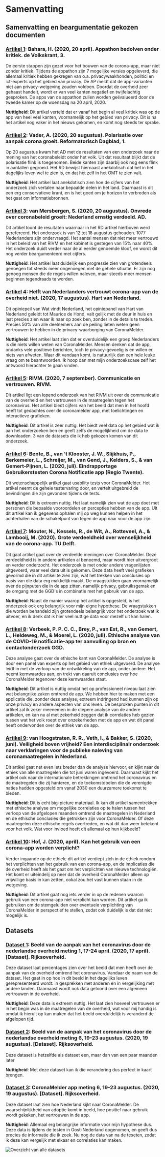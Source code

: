 # Samenvatting

## Samenvatting en beargumentatie gekozen documenten

### [Artikel 1][1]: Bahara, H. (2020, 20 april). Appathon bedolven onder kritiek. de Volkskrant, 3.

De eerste stappen zijn gezet voor het bouwen van de corona-app, maar niet zonder kritiek. Tijdens de appathon zijn 7 mogelijke versies opgeleverd, die allemaal kritiek hebben gekregen van o.a. privacywaakhonden, politici en ict-experts op het gebied van privacy. De AP meldt dat de app-varianten niet aan privacy-wetgeving zouden voldoen. Doordat de overheid zeer gehaast handelt, wordt er van veel kanten negatief en twijfelachtig gesproken. De apps van de appathon zullen worden geëvalueerd door de tweede kamer op de woensdag na 20 april, 2020.

**Nuttigheid**: Dit artikel verteld dat er vanaf het begin al veel kritiek was op de app van heel veel kanten, voornamelijk op het gebied van privacy. Dit is na het artikel nog vaker in het nieuws gekomen, en komt nog steeds ter sprake.

### [Artikel 2][2]: Vader, A. (2020, 20 augustus). Polarisatie over aanpak corona groeit. Reformatorisch Dagblad, 1.

Op 20 augustus kwam het AD met de resultaten van een onderzoek naar de mening van het coronabeleidt onder het volk. Uit dat resultaat blijkt dat de polarisatie flink is toegenomen. Beide kanten zijn daarbij ook nog eens flink in aantallen gegroeid. Het RD bewijst hiernaast anekdotisch dat het in het dagelijks leven wel te zien is, en dat het zelf in het OMT te zien valt.

**Nuttigheid**: Het artikel laat anekdotisch zien hoe de cijfers van het onderzoek zich vertalen naar bepaalde delen in het land. Daarnaast is dit een erg conservatieve krant, en is het goed om je horizon te verbreden als het gaat om informatiebronnen.

### [Artikel 3][3]: van Mersbergen, S. (2020, 20 augustus). Onvrede over coronabeleid groeit: Nederland ernstig verdeeld. AD.

Dit artikel toont de resultaten waarnaar in het RD artikel hierboven werd gerefereerd. Het onderzoek is van 12 tot 18 augustus gehouden. 1077 Nederlanders zijn ondervraagd. Het aantal mensen dat niet meer vertrouwd in het beleid van het RIVM en het kabinet is gestegen van 15% naar 40%. Het onderzoek duidt verder naar de al eerder genoemde kloof, en wordt dit nog verder beargumenteerd met cijfers.

**Nuttigheid**: Het artikel laat duidelijk een progressie zien van grotendeels genoegen tot steeds meer ongenoegen met de gehele situatie. Er zijn nog genoeg mensen die de regels willen naleven, maar steeds meer mensen beginnen tegendraads te worden.

### [Artikel 4][4]: Helft van Nederlanders vertrouwt corona-app van de overheid niet. (2020, 17 augustus). Hart van Nederland.

Dit opiniepeil van Wat vindt Nederland, het opiniepanel van Hart van Nederland geleidt tot Maurice de Hond, valt gelijk met de deur in huis en laat precies zien waar ik naar op zoek ben, zonder in de details te treden. Precies 50% van alle deelnemers aan de peiling lieten weten geen vertrouwen te hebben in de privacy-waarborging van CoronaMelder.

**Nuttigheid**: Het artikel laat zien dat er overduidelijk een groep Nederlanders is die niets willen weten van CoronaMelder. Mensen denken dat de app, ondanks vele positieve berichten, toch te privacy-gevoelig is en willen er niets van afweten. Waar dit vandaan komt, is natuurlijk dan een hele leuke vraag om te beantwoorden. Ik hoop dan met mijn onderzoekscase zelf het antwoord hierachter te gaan vinden.

### [Artikel 5][5]: RIVM. (2020, 7 september). Communicatie en vertrouwen. RIVM.

Dit artikel ligt een lopend onderzoek van het RIVM uit over de communicatie van de overheid en het vertrouwen in de maatregelen tegen het coronavirus. Het artikel biedt cijfers van het beeld dat men in het hoofd heeft tot gedachtes over de coronamelder app, met toelichtingen en interactieve grafieken.

**Nuttigheid**: Dit artikel is zeer nuttig. Het biedt veel data op het gebied wat ik aan het onderzoeken ben en geeft zelfs de mogelijkheid om de data te downloaden. 3 van de datasets die ik heb gekozen komen van dit onderzoek.

### [Artikel 6][6]: Bente, B., van ’t Klooster, J. W., Slijkhuis, P., Berkemeier, L., Schreijer, M., van Gend, J., Kelders, S., & van Gemert-Pijnen, L. (2020, juli). Eindrapportage Gebruikerstesten Corona Notificatie app (Regio Twente).

Dit wetenschappelijk artikel gaat usability tests voor CoronaMelder. Het artikel neemt de gehele testervaring door, en vertelt uitgebreid de bevindingen die zijn gevonden tijdens de tests.

**Nuttigheid**: Dit is extreem nuttig. Het laat namelijk zien wat de app doet met personen die bepaalde vooroordelen en percepties hebben van de app. Uit dit artikel kan ik gegevens ophalen mij op weg kunnen helpen in het achterhalen van de schakelpunt van tegen de app naar voor de app zijn.

### [Artikel 7][7]: Mouter, N., Kessels, R., de Wit, A., Rotteveel, A., & Lambooij, M. (2020). Grote verdeeldheid over wenselijkheid van de corona-app. TU Delft.

Dit gaat artikel gaat over de verdeelde meningen over CoronaMelder. Deze verdeeldheid is in andere artikelen al benoemd, maar wordt hier uitvergroot en verder onderzocht. Het onderzoek is met onder andere vragenlijsten uitgevoerd, waar veel data uit is gekomen. Deze data heeft veel grafieken gevormd die in dit artikel te zien zijn, wat het trekken van conclusies op basis van die data erg makkelijk maakt. De vraagstukken gaan voornamelijk over de pijnputen die in de app zitten, namelijk privacy, gebruiksgemak en de omgang met de GGD's in combinatie met het gebruik van de app.

**Nuttigheid**: Naast de manier waarop het artikel is opgesteld, is het onderzoek ook erg belangrijk voor mijn eigne hypothese. De vraagstukken die worden behandeld zijn grotendeels belangrijk voor het onderzoek wat ik uitvoer, en ik denk dat ik hier veel nuttige data voor mezelf uit kan halen.

### [Artikel 8][8]: Verbeek, P. P. C. C., Brey, P., van Est, R., van Gemert, L., Heldeweg, M., & Moerel, L. (2020, juli). Ethische analyse van de COVID-19 notificatie-app ter aanvulling op bron en contactonderzoek GGD.

Deze analyse gaat over de ethische kant van CoronaMelder. De analyse is door een panel van experts op het gebied van ethiek uitgevoerd. De analyse leidt in met de verloop van de ontwikkeling van de app, onder andere. Het neemt kernwaardes aan, en trekt van daaruit conclusies over hoe CoronaMelder tegenover deze kernwaardes staat.

**Nuttigheid**: Dit artikel is nuttig omdat het op professioneel niveau laat zien wat belangrijke zaken omtrend de app. We hebben hier te maken met een applicatie die, zonder deze analyse, extreem indringend had kunnen zijn op onze privacy en andere aspecten van ons leven. De besproken punten in dit artikel zal ik zeker meenemen in de diepere analyse van de andere artikelen, en kan nu al met zekerheid zeggen dat ik correlaties heb gezien tussen wat het volk roept over onzekerheden met de app en wat dit panel heeft ondervonden over de ethiek van de app.

### [Artikel 9][9]: van Hoogstraten, R. R., Veth, I., & Bakker, S. (2020, juni). Veiligheid boven vrijheid? Een interdisciplinair onderzoek naar verklaringen voor de publieke naleving van coronamaatregelen in Nederland.

Dit artikel gaat net even iets breder dan de analyse hiervoor, en kijkt naar de ethiek van alle maatregelen die tot juni waren ingevoerd. Daarnaast kijkt het artikel ook naar de internationale betrekkingen omtrend het coronavirus en de maatregelen die zij hanteren, en de toekomstdoelen die de verenigde naties hadden opgesteld om vanaf 2030 een duurzamere toekomst te bieden.

**Nuttigheid**: Dit is echt big-picture materiaal. Ik kan dit artikel samentrekken met ethische analyse om mogelijke correlaties op te halen tussen het verloop van de afgelopen maanden omtrend de maatregelen in Nederland en de ethische conclusies die getrokken zijn voor CoronaMelder. Of deze maatregelen deze ethische regels overtreden, en wat dit dan weer betekent voor het volk. Wat voor invloed heeft dit allemaal op hun kijkbeeld?

### [Artikel 10][10]: Hof, J. (2020, april). Kan het gebruik van een corona-app worden verplicht?

Verder ingaande op de ethiek; dit artikel verdiept zich in de ethiek rondom het verplichten van het gebruik van een corona-app, en de implicaties die de overheid heeft als het gaat om het verplichten van nieuwe technologiën. Het komt er uiteindelij op neer dat de overheid CoronaMelder alleen op vrijwillige basis in kan zetten, ookal zou het vast kunnen staan in de wetgeving.

**Nuttigheid**: Dit artikel gaat nog iets verder in op de redenen waarom gebruik van een corona-app niet verplicht kan worden. Dit artikel ga ik gebruiken om de stemgeluiden over eventuele verplichting van CoronaMelder in perspectief te stellen, zodat ook duidelijk is dat dat niet mogelijk is.

## Datasets

### [Dataset 1][11]: Beeld van de aanpak van het coronavirus door de nederlandse overheid meting 1, 17-24 april. (2020, 17 april). [Dataset]. Rijksoverheid.

Deze dataset laat percentages zien over het beeld dat men heeft over de aanpak van de overheid omtrend het coronavirus. Vandaar de naam van de dataset. Het gaat in op hoe in dit beeld in het dagelijks leven gerepresenteerd wordt: in gesprekken met anderen en in vergelijking met andere landen. Daarnaast wordt ook data getoond over een algemeen vertrouwen in de overheid.

**Nuttigheid**: Deze data is extreem nuttig. Het laat zien hoeveel vertrouwen er in het begin was in de maatregelen van de overheid, wat voor mij handig is omdat ik hieruit op kan maken dat het beeld overduidelijk is veranderd de afgelopen tijd.

### [Dataset 2][12]: Beeld van de aanpak van het coronavirus door de nederlandse overheid meting 6, 19-23 augustus. (2020, 19 augustus). [Dataset]. Rijksoverheid.

Deze dataset is hetzelfde als dataset een, maar dan van een paar maanden later

**Nuttigheid**: Met deze dataset kan ik die verandering dus perfect in kaart brengen.

### [Dataset 3][12]: CoronaMelder app meting 6, 19-23 augustus. (2020, 19 augustus). [Dataset]. Rijksoverheid.

Deze dataset laat zien hoe Nederland kijkt naar CoronaMelder. De waarschijnlijkheid van adoptie komt in beeld, hoe positief naar gebruik wordt gekeken, het vertrouwen in de app.

**Nuttigheid**: Allemaal erg belangrijke informatie voor mijn hypothese dus. Deze data is tijdens de testen in Oost-Nederland opgenomen, en geeft dus precies de informatie die ik zoek. Nu nog de data van na de teseten, zodat ik deze kan vergelijk met elkaar en correlaties kan maken.

![Overzicht van alle datasets][image-1]

[1]: https://advance-lexis-com.rps.hva.nl:2443/r/documentprovider/x5hvk/attachment/data?attachmentid=V1,215,27667,003NLV1QU20200421VKN0100,1&attachmenttype=PDF&attachmentname=pagina%203&origination=&sequencenumber=&ishotdoc=false&docTitle=&pdmfid=1516831&#page=
[2]: https://advance-lexis-com.rps.hva.nl:2443/r/documentprovider/x5hvk/attachment/data?attachmentid=V1,215,37763,20200820001DKRMAINVPG,1&attachmenttype=PDF&attachmentname=Link%20naar%20PDF&origination=&sequencenumber=&ishotdoc=false&docTitle=&pdmfid=1516831&#page=
[3]: https://www.ad.nl/binnenland/onvrede-over-coronabeleid-groeit-nederland-ernstig-verdeeld~a84342bb
[4]: https://www.hartvannederland.nl/nieuws/2020/wat-vindt-nederland-vertrouwen-corona-app/
[5]: https://www.rivm.nl/gedragsonderzoek/maatregelen-welbevinden/communicatie-en-vertrouwen
[6]: https://ris.utwente.nl/ws/portalfiles/portal/219247645/Eindrapportage_gebruikerstesten_van_de_coronavirus_notificatie_app.pdf
[7]: https://repository.tudelft.nl/islandora/object/uuid:1a0fe1b2-954f-4a2c-8a69-5c87e9f7e6ed?collection=research
[8]: https://repository.overheid.nl/frbr/plooi-contentbeheer/rijksoverheid/2020/plooicb-2020-2908/1/pdf/plooicb-2020-2908.pdf
[9]: https://dspace.library.uu.nl/handle/1874/398270
[10]: https://www.vast-online.nl/art/3776/kan-gebruik-van-corona-apps-worden-verplicht
[11]: https://www.rivm.nl/gedragsonderzoek/maatregelen-welbevinden/resultaten-1e-ronde-gedragsonderzoek
[12]: https://www.rivm.nl/gedragsonderzoek/maatregelen-welbevinden/communicatie-en-vertrouwen
[image-1]: ../.gitbook/assets/datasets_research.png
